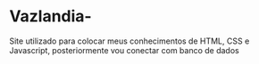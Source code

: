 # Vazlandia-
Site utilizado para colocar meus conhecimentos de HTML, CSS e Javascript, posteriormente vou conectar com banco de dados 
